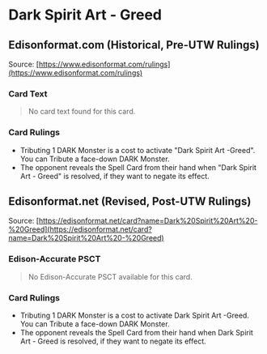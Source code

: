 # Dark Spirit Art - Greed

## Edisonformat.com (Historical, Pre-UTW Rulings)

Source: [https://www.edisonformat.com/rulings](https://www.edisonformat.com/rulings)

### Card Text

> No card text found for this card.

### Card Rulings

*   Tributing 1 DARK Monster is a cost to activate "Dark Spirit Art -Greed". You can Tribute a face-down DARK Monster.
*   The opponent reveals the Spell Card from their hand when "Dark Spirit Art - Greed" is resolved, if they want to negate its effect.

## Edisonformat.net (Revised, Post-UTW Rulings)

Source: [https://edisonformat.net/card?name=Dark%20Spirit%20Art%20-%20Greed](https://edisonformat.net/card?name=Dark%20Spirit%20Art%20-%20Greed)

### Edison-Accurate PSCT

> No Edison-Accurate PSCT available for this card.

### Card Rulings

*   Tributing 1 DARK Monster is a cost to activate Dark Spirit Art -Greed. You can Tribute a face-down DARK Monster.
*   The opponent reveals the Spell Card from their hand when Dark Spirit Art - Greed is resolved, if they want to negate its effect.
            